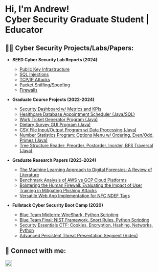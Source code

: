 <h1>Hi, I'm Andrew! <br/> Cyber Security Graduate Student</a> | Educator</a></h1>

<h2>👨‍💻 Cyber Security Projects/Labs/Papers: </h2>

- <b>SEED Cyber Security Lab Reports (2024)</b>
  - [Public Key Infrastructure](https://github.com/ajsimon1818/SEED-Cyber-Security-Labs/blob/main/PKI%20Lab%20Report.pdf)
  - [SQL Injections]()
  - [TCP/IP Attacks]()
  - [Packet Sniffing/Spoofing]()
  - [Firewalls]()

- <b>Graduate Course Projects (2022-2024)</b>
  - [Security Dashboard w/ Metrics and KPIs](https://github.com/ajsimon1818/UNF-Graduate-Projects/blob/main/Security%20Dashboard.pdf)
  - [Healthcare Database Appointment Scheduler (Java/SQL)](https://github.com/ajsimon1818/UNF-Graduate-Projects/blob/main/Main.java)
  - [Work Ticket Generator Program (Java)](https://github.com/ajsimon1818/UNF-Graduate-Projects/tree/main/Work%20Order)
  - [Dietary Survey GUI Program (Java)](https://github.com/ajsimon1818/UNF-Graduate-Projects/tree/main/Dietary%20Survey%20Form)
  - [CSV File Input/Output Program w/ Data Processing (Java)](https://github.com/ajsimon1818/UNF-Graduate-Projects/blob/main/Project2_N00695969.java)
  - [Number Statistics Program: Options Menu w/ Ordering, Even/Odd, Primes (Java)](https://github.com/ajsimon1818/UNF-Graduate-Projects/blob/main/Project1_n00695969.java)
  - [Tree Structure Reader: Preorder, Postorder, Inorder, BFS Traversal (Java)](https://github.com/ajsimon1818/UNF-Graduate-Projects/blob/main/assign3.java)
 
- <b>Graduate Research Papers (2023-2024)</b>
  - [The Machine Learning Approach to Digital Forensics: A Review of Literature](https://github.com/ajsimon1818/UNF-Graduate-Papers/blob/main/The%20Machine%20Learning%20Approach%20to%20Digital%20Forensics%20A%20Review%20of%20Literature.pdf)
  - [Benchmark Analysis of AWS vs GCP Cloud Platforms](https://github.com/ajsimon1818/UNF-Graduate-Papers/blob/main/Benchmark%20and%20Analysis%20of%20AWS%20and%20GCP%20Cloud%20Platforms.pdf)
  - [Bolstering the Human Firewall: Evaluating the Impact of User Training in Mitigating Phishing Attacks](https://github.com/ajsimon1818/UNF-Graduate-Papers/blob/main/Bolstering_the_Human_Firewall__Evaluating_the_Impact_of_User_Training_in_Mitigating_Phishing_Attacks.pdf)
  - [Versatile Web App Implementation for NFC NDEF Tags](https://github.com/ajsimon1818/UNF-Graduate-Papers/blob/main/NFC%20Report.pdf)

- <b>Fullstack Cyber Security Boot Camp (2020)</b>
  - [Blue Team Midterm: WireShark, Python Scripting](https://github.com/ajsimon1818/Fullstack-Projects/blob/main/Blue%20Team%20Midterm.pdf)
  - [Blue Team Final: NIST Framework, Snort Rules, Python Scripting](https://github.com/ajsimon1818/Fullstack-Projects/blob/main/Andrew%20Simon-%20Blue%20Team%20Final.pdf)
  - [Security Essentials CTF: Cookies, Encryption, Hashing, Networks, Python](https://github.com/ajsimon1818/Fullstack-Projects/blob/main/Andrew_Simon_SECP.pdf)
  - [Advanced Persistent Threat Presentation Segment (Video)](https://www.youtube.com/watch?v=d2kA157Sk_U)

<h2> 🤳 Connect with me:</h2>

[<img align="left" alt="JoshMadakor | LinkedIn" width="22px" src="https://cdn.jsdelivr.net/npm/simple-icons@v3/icons/linkedin.svg" />][linkedin]


[linkedin]: https://www.linkedin.com/in/andrew-s1mon/

<!--
**joshmadakor1/joshmadakor1** is a ✨ _special_ ✨ repository because its `README.md` (this file) appears on your GitHub profile.

Here are some ideas to get you started:

- 🔭 I’m currently working on ...
- 🌱 I’m currently learning ...
- 👯 I’m looking to collaborate on ...
- 🤔 I’m looking for help with ...
- 💬 Ask me about ...
- 📫 How to reach me: ...
- 😄 Pronouns: ...
- ⚡ Fun fact: ...
-->
